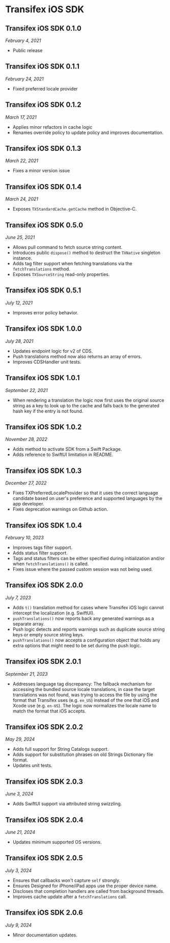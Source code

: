 # Transifex iOS SDK

## Transifex iOS SDK 0.1.0

*February 4, 2021*

- Public release

## Transifex iOS SDK 0.1.1

*February 24, 2021*

- Fixed preferred locale provider

## Transifex iOS SDK 0.1.2

*March 17, 2021*

- Applies minor refactors in cache logic
- Renames override policy to update policy and improves documentation.

## Transifex iOS SDK 0.1.3

*March 22, 2021*

- Fixes a minor version issue

## Transifex iOS SDK 0.1.4

*March 24, 2021*

- Exposes `TXStandardCache.getCache` method in Objective-C.

## Transifex iOS SDK 0.5.0

*June 25, 2021*

- Allows pull command to fetch source string content.
- Introduces public `dispose()` method to destruct the `TXNative` singleton instance.
- Adds tag filter support when fetching translations via the `fetchTranslations` method.
- Exposes `TXSourceString` read-only properties.

## Transifex iOS SDK 0.5.1

*July 12, 2021*

- Improves error policy behavior.

## Transifex iOS SDK 1.0.0

*July 28, 2021*

- Updates endpoint logic for v2 of CDS.
- Push translations method now also returns an array of errors.
- Improves CDSHandler unit tests.

## Transifex iOS SDK 1.0.1

*September 22, 2021*

- When rendering a translation the logic now first uses the original source 
string as a key to look up to the cache and falls back to the generated hash
key if the entry is not found.

## Transifex iOS SDK 1.0.2

*November 28, 2022*

- Adds method to activate SDK from a Swift Package.
- Adds reference to SwiftUI limitation in README.

## Transifex iOS SDK 1.0.3

*December 27, 2022*

- Fixes TXPreferredLocaleProvider so that it uses the correct language candidate
based on user's preference and supported languages by the app developer.
- Fixes deprecation warnings on Github action.

## Transifex iOS SDK 1.0.4

*February 10, 2023*

- Improves tags filter support.
- Adds status filter support.
- Tags and status filters can be either specified during initialization and/or
when `fetchTranslations()` is called.
- Fixes issue where the passed custom session was not being used.

## Transifex iOS SDK 2.0.0

*July 7, 2023*

- Adds `t()` translation method for cases where Transifex iOS logic cannot
intercept the localization (e.g. SwiftUI).
- `pushTranslations()` now reports back any generated warnings as a separate
array.
- Push logic detects and reports warnings such as duplicate source string keys
or empty source string keys.
- `pushTranslations()` now accepts a configuration object that holds any extra
options that might need to be set during the push logic.

## Transifex iOS SDK 2.0.1

*September 21, 2023*

- Addresses language tag discrepancy: The fallback mechanism for accessing the
bundled source locale translations, in case the target translations was not
found, was trying to access the file by using the format that Transifex uses
(e.g. `en_US`) instead of the one that iOS and Xcode use (e.g. `en-US`). The
logic now normalizes the locale name to match the format that iOS accepts.

## Transifex iOS SDK 2.0.2

*May 29, 2024*

- Adds full support for String Catalogs support.
- Adds support for substitution phrases on old Strings Dictionary file format.
- Updates unit tests.

## Transifex iOS SDK 2.0.3

*June 3, 2024*

- Adds SwiftUI support via attributed string swizzling.

## Transifex iOS SDK 2.0.4

*June 21, 2024*

- Updates minimum supported OS versions.

## Transifex iOS SDK 2.0.5

*July 3, 2024*

* Ensures that callbacks won't capture `self` strongly.
* Ensures Designed for iPhone/iPad apps use the proper device name.
* Discloses that completion handlers are called from background threads.
* Improves cache update after a `fetchTranslations` call.

## Transifex iOS SDK 2.0.6

*July 9, 2024*

* Minor documentation updates.
